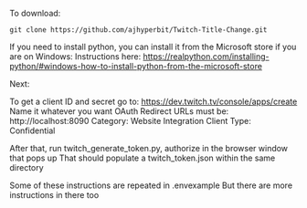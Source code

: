 To download:
```
git clone https://github.com/ajhyperbit/Twitch-Title-Change.git
```

If you need to install python, you can install it from the Microsoft store if you are on Windows:
Instructions here:
https://realpython.com/installing-python/#windows-how-to-install-python-from-the-microsoft-store

Next:

To get a client ID and secret go to:
https://dev.twitch.tv/console/apps/create
Name it whatever you want
OAuth Redirect URLs must be:
http://localhost:8090
Category: Website Integration
Client Type: Confidential

After that, run twitch_generate_token.py, authorize in the browser window that pops up
That should populate a twitch_token.json within the same directory

Some of these instructions are repeated in .envexample
But there are more instructions in there too